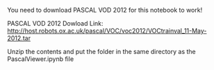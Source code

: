 You need to download PASCAL VOD 2012 for this notebook to work!



PASCAL VOD 2012 Dowload Link: http://host.robots.ox.ac.uk/pascal/VOC/voc2012/VOCtrainval_11-May-2012.tar

Unzip the contents and put the folder in the same directory as the PascalViewer.ipynb file 